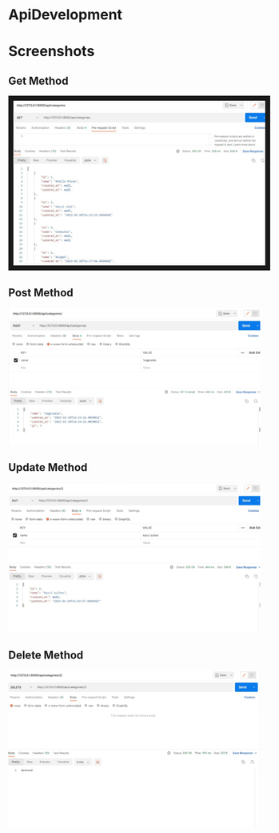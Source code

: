 # ApiDevelopment

# Screenshots

## Get Method
<img border="10" src="images/get%20method.jpg" alt="screenshot" style="max-width: 100%;">

## Post Method
<img src="images/post%20method.jpg" alt="screenshot" style="max-width: 100%;">

## Update Method
<img src="images/update%20method.jpg" alt="screenshot" style="max-width: 100%;">

## Delete Method
<img src="images/delete%20method.jpg" alt="screenshot" style="max-width: 100%;">

